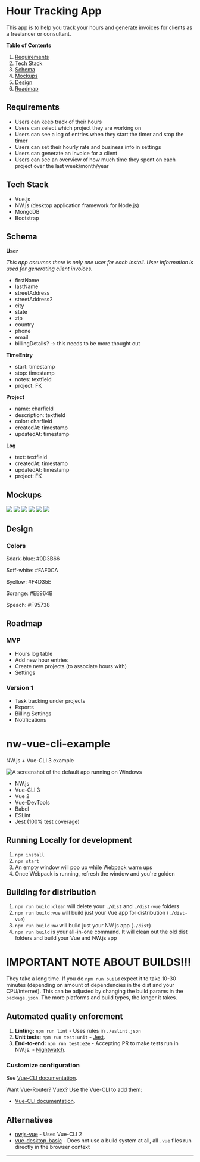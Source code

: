 # Hour Tracking App

This app is to help you track your hours and generate invoices for clients as a freelancer or consultant.

**Table of Contents**

1. [Requirements](#requirements)
1. [Tech Stack](#tech-stack)
1. [Schema](#schema)
1. [Mockups](#mockups)
1. [Design](#design)
1. [Roadmap](#roadmap)

## Requirements

* Users can keep track of their hours
* Users can select which project they are working on
* Users can see a log of entries when they start the timer and stop the timer
* Users can set their hourly rate and business info in settings
* Users can generate an invoice for a client
* Users can see an overview of how much time they spent on each project over the last week/month/year

## Tech Stack

* Vue.js
* NW.js (desktop application framework for Node.js)
* MongoDB
* Bootstrap

## Schema

**User**

*This app assumes there is only one user for each install. User information is used for generating client invoices.*

* firstName
* lastName
* streetAddress
* streetAddress2
* city
* state
* zip
* country
* phone
* email
* billingDetails? -> this needs to be more thought out

**TimeEntry**

* start: timestamp
* stop: timestamp
* notes: textfield
* project: FK

**Project**

* name: charfield
* description: textfield
* color: charfield
* createdAt: timestamp
* updatedAt: timestamp

**Log**

* text: textfield
* createdAt: timestamp
* updatedAt: timestamp
* project: FK

## Mockups

<img src="images/Hours Log.png">
<img src="images/Projects Page.png">
<img src="images/Project Page.png">
<img src="images/Exports Page.png">
<img src="images/Drawer Menu.png">
<img src="images/Settings.png">

## Design

### Colors

$dark-blue: #0D3B66

$off-white: #FAF0CA

$yellow: #F4D35E

$orange: #EE964B

$peach: #F95738

## Roadmap

### MVP

* Hours log table
* Add new hour entries
* Create new projects (to associate hours with)
* Settings

### Version 1

* Task tracking under projects
* Exports
* Billing Settings
* Notifications

# nw-vue-cli-example

NW.js + Vue-CLI 3 example

![A screenshot of the default app running on Windows](images/screenshot.png)

* NW.js
* Vue-CLI 3
* Vue 2
* Vue-DevTools
* Babel
* ESLint
* Jest (100% test coverage)

## Running Locally for development

1. `npm install`
1. `npm start`
1. An empty window will pop up while Webpack warm ups
1. Once Webpack is running, refresh the window and you're golden

## Building for distribution

1. `npm run build:clean` will delete your `./dist` and `./dist-vue` folders
1. `npm run build:vue` will build just your Vue app for distribution (`./dist-vue`)
1. `npm run build:nw` will build just your NW.js app (`./dist`)
1. `npm run build` is your all-in-one command. It will clean out the old dist folders and build your Vue and NW.js app

# **IMPORTANT NOTE ABOUT BUILDS!!!**

They take a long time. If you do `npm run build` expect it to take 10-30 minutes (depending on amount of dependencies in the dist and your CPU/internet). This can be adjusted by changing the build params in the `package.json`. The more platforms and build types, the longer it takes.

## Automated quality enforcment

1. **Linting:** `npm run lint` - Uses rules in `./eslint.json`
1. **Unit tests:** `npm run test:unit` - [Jest](https://jestjs.io).
1. **End-to-end:** `npm run test:e2e` - Accepting PR to make tests run in NW.js. - [Nightwatch](https://nightwatchjs.org).

### Customize configuration

See [Vue-CLI documentation](https://cli.vuejs.org/config).

Want Vue-Router? Vuex? Use the Vue-CLI to add them:

* [Vue-CLI documentation](https://cli.vuejs.org/config).

## Alternatives

* [nwjs-vue](https://github.com/elegantweb/nwjs-vue) - Uses Vue-CLI 2
* [vue-desktop-basic](https://github.com/TheJaredWilcurt/vue-desktop-basic) - Does not use a build system at all, all `.vue` files run directly in the browser context

* * *
